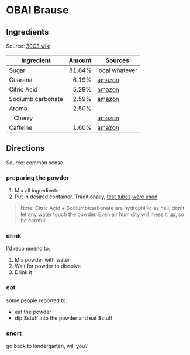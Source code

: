 # OBAI Brause

## Ingredients
Source: [30C3 wiki][c0]

| Ingredient          | Amount | Sources         |
|---------------------|-------:|-----------------|
| Sugar               | 81.84% | local whatever  |
| Guarana             |  6.19% | [amazon][a0]    |
| Citric Acid         |  5.29% | [amazon][a1]    |
| Sodiumbicarbonate   |  2.59% | [amazon][a2]    |
| Aroma               |  2.50% |                 |
| &nbsp;&nbsp; Cherry |        | [amazon][a3]    |
| Caffeine            |  1.60% | [amazon][a4]    |

## Directions
Source: common sense

### preparing the powder
1. Mix all ingredients
2. Put in desired container. Traditionally, [test tubes][a5] [were used][t0]

> Note: Citric Acid + Sodiumbicarbonate are hydrophillic as hell, don't let any water touch the powder. Even air humidity will mess it up, so be careful!

### drink
I'd recommend to:

1. Mix powder with water
2. Wait for powder to dissolve
3. Drink it

### eat
some people reported to:
* eat the powder
* dip $stuff into the powder and eat $stuff

### snort
go back to kindergarten, will you?

[c0]: https://events.ccc.de/congress/2013/wiki/Projects:OBAI_Brause#Version_3
[a0]: http://www.amazon.de/dp/B007SN3TVO
[a1]: http://www.amazon.de/dp/B008AI1YUY
[a2]: http://www.amazon.de/dp/B00ALSHMA2
[a3]: http://www.amazon.de/dp/B008M7DD52
[a4]: http://www.amazon.de/dp/B00MG2TKN8
[a5]: http://www.amazon.de/dp/B005ZQPDT2
[t0]: https://twitter.com/musevg/status/416613591987810304
